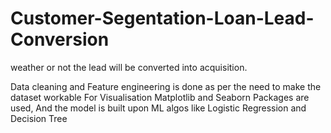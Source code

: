# Customer-Segentation-Loan-Lead-Conversion
weather or not the lead will be converted into acquisition.

Data cleaning and Feature engineering is done as per the need to make the dataset workable
For Visualisation Matplotlib and Seaborn Packages are used,
And the model is built upon ML algos like Logistic Regression and Decision Tree
